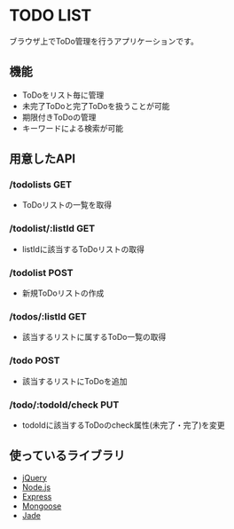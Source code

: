 # TODO LIST
ブラウザ上でToDo管理を行うアプリケーションです。

## 機能
- ToDoをリスト毎に管理
- 未完了ToDoと完了ToDoを扱うことが可能
- 期限付きToDoの管理
- キーワードによる検索が可能

## 用意したAPI
### /todolists GET
- ToDoリストの一覧を取得

### /todolist/:listId GET
- listIdに該当するToDoリストの取得

### /todolist POST
- 新規ToDoリストの作成

### /todos/:listId GET
- 該当するリストに属するToDo一覧の取得

### /todo POST
- 該当するリストにToDoを追加

### /todo/:todoId/check PUT
- todoIdに該当するToDoのcheck属性(未完了・完了)を変更

## 使っているライブラリ
- [jQuery](http://jquery.com/)
- [Node.js](http://expressjs.com/)
- [Express](http://expressjs.com/)
- [Mongoose](http://mongoosejs.com/)
- [Jade](http://jade-lang.com/)
